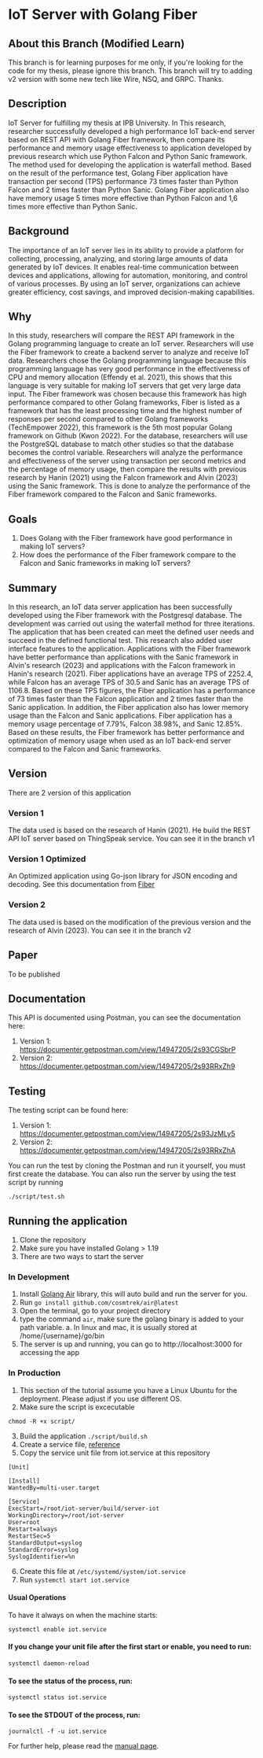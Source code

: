 # IoT Server with Golang Fiber
## About this Branch (Modified Learn)
This branch is for learning purposes for me only, if you're looking for the code for my thesis, please ignore this branch. This branch will try to adding v2 version with some new tech like Wire, NSQ, and GRPC. Thanks.

## Description
IoT Server for fulfilling my thesis at IPB University. In This research, researcher successfully developed a high performance IoT back-end server based on REST API with Golang Fiber framework, then compare its performance and memory usage effectiveness to application developed by previous research which use Python Falcon and Python Sanic framework. The method used for developing the application is waterfall method. Based on the result of the performance test, Golang Fiber application have transaction per second (TPS) performance 73 times faster than Python Falcon and 2 times faster than Python Sanic. Golang Fiber application also have memory usage 5 times more effective than Python Falcon and 1,6 times more effective than Python Sanic.

## Background
The importance of an IoT server lies in its ability to provide a platform for collecting, processing, analyzing, and storing large amounts of data generated by IoT devices. It enables real-time communication between devices and applications, allowing for automation, monitoring, and control of various processes. By using an IoT server, organizations can achieve greater efficiency, cost savings, and improved decision-making capabilities.

## Why
In this study, researchers will compare the REST API framework in the Golang programming language to create an IoT server. Researchers will use the Fiber framework to create a backend server to analyze and receive IoT data. Researchers chose the Golang programming language because this programming language has very good performance in the effectiveness of CPU and memory allocation (Effendy et al. 2021), this shows that this language is very suitable for making IoT servers that get very large data input. The Fiber framework was chosen because this framework has high performance compared to other Golang frameworks, Fiber is listed as a framework that has the least processing time and the highest number of responses per second compared to other Golang frameworks (TechEmpower 2022), this framework is the 5th most popular Golang framework on Github (Kwon 2022). For the database, researchers will use the PostgreSQL database to match other studies so that the database becomes the control variable. Researchers will analyze the performance and effectiveness of the server using transaction per second metrics and the percentage of memory usage, then compare the results with previous research by Hanin (2021) using the Falcon framework and Alvin (2023) using the Sanic framework. This is done to analyze the performance of the Fiber framework compared to the Falcon and Sanic frameworks.

## Goals
1. Does Golang with the Fiber framework have good performance in making IoT servers?
2. How does the performance of the Fiber framework compare to the Falcon and Sanic frameworks in making IoT servers?

## Summary
In this research, an IoT data server application has been successfully developed using the Fiber framework with the Postgresql database. The development was carried out using the waterfall method for three iterations. The application that has been created can meet the defined user needs and succeed in the defined functional test. This research also added user interface features to the application. Applications with the Fiber framework have better performance than applications with the Sanic framework in Alvin's research (2023) and applications with the Falcon framework in Hanin's research (2021). Fiber applications have an average TPS of 2252.4, while Falcon has an average TPS of 30.5 and Sanic has an average TPS of 1106.8. Based on these TPS figures, the Fiber application has a performance of 73 times faster than the Falcon application and 2 times faster than the Sanic application. In addition, the Fiber application also has lower memory usage than the Falcon and Sanic applications. Fiber application has a memory usage percentage of 7.79%, Falcon 38.98%, and Sanic 12.85%. Based on these results, the Fiber framework has better performance and optimization of memory usage when used as an IoT back-end server compared to the Falcon and Sanic frameworks.

## Version
There are 2 version of this application
### Version 1
The data used is based on the research of Hanin (2021). He build the REST API IoT server based on ThingSpeak service. You can see it in the branch v1

### Version 1 Optimized
An Optimized application using Go-json library for JSON encoding and decoding. See this documentation from [Fiber](https://docs.gofiber.io/guide/faster-fiber/)

### Version 2
The data used is based on the modification of the previous version and the research of Alvin (2023). You can see it in the branch v2

## Paper
To be published

## Documentation
This API is documented using Postman, you can see the documentation here:
1. Version 1: https://documenter.getpostman.com/view/14947205/2s93CGSbrP
2. Version 2: https://documenter.getpostman.com/view/14947205/2s93RRxZh9

## Testing
The testing script can be found here:
1. Version 1: https://documenter.getpostman.com/view/14947205/2s93JzMLy5
2. Version 2: https://documenter.getpostman.com/view/14947205/2s93RRxZhA

You can run the test by cloning the Postman and run it yourself, you must first create the database. You can also run the server by using the test script by running 
```
./script/test.sh
```


## Running the application
1. Clone the repository
2. Make sure you have installed Golang > 1.19 
3. There are two ways to start the server

### In Development
1. Install [Golang Air](https://github.com/cosmtrek/air) library, this will auto build and run the server for you. 
2. Run `go install github.com/cosmtrek/air@latest`
3. Open the terminal, go to your project directory
4. type the command `air`, make sure the golang binary is added to your path variable. 
  a. In linux and mac, it is usually stored at /home/{username}/go/bin
5. The server is up and running, you can go to http://localhost:3000 for accessing the app


### In Production
1. This section of the tutorial assume you have a Linux Ubuntu for the deployment. Please adjust if you use different OS.
2. Make sure the script is excecutable 
```
chmod -R +x script/
```
3. Build the application `./script/build.sh`
4. Create a service file, [reference](https://stackoverflow.com/questions/58022141/pm2-like-process-management-solution-for-golang-applications)
5. Copy the service unit file from iot.service at this repository
  ```
[Unit]

[Install]
WantedBy=multi-user.target

[Service]
ExecStart=/root/iot-server/build/server-iot
WorkingDirectory=/root/iot-server
User=root
Restart=always
RestartSec=5
StandardOutput=syslog
StandardError=syslog
SyslogIdentifier=%n
  ```
6. Create this file at `/etc/systemd/system/iot.service`
7. Run `systemctl start iot.service`

#### Usual Operations
To have it always on when the machine starts:
```
systemctl enable iot.service
```

#### If you change your unit file after the first start or enable, you need to run:
```
systemctl daemon-reload
```

#### To see the status of the process, run:
```
systemctl status iot.service
```

#### To see the STDOUT of the process, run:
```
journalctl -f -u iot.service
```

For further help, please read the [manual page](https://www.freedesktop.org/software/systemd/man/systemd.unit.html).
